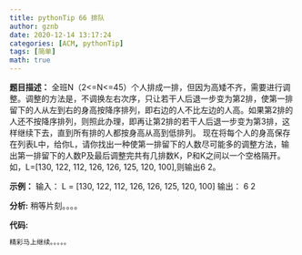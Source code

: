 ```yaml
---
title: pythonTip 66 排队
author: gznb
date: 2020-12-14 13:17:24
categories: [ACM, pythonTip]
tags: [简单]
math: true
---
```


**题目描述：**
全班N（2<=N<=45）个人排成一排，但因为高矮不齐，需要进行调整。调整的方法是，不调换左右次序，只让若干人后退一步变为第2排，使第一排留下的人从左到右的身高按降序排列，即右边的人不比左边的人高。如果第2排的人还不按降序排列，则照此办理，即再让第2排的若干人后退一步变为第3排，这样继续下去，直到所有排的人都按身高从高到低排列。
现在将每个人的身高保存在列表L中，给你L，请你找出一种使第一排留下的人数尽可能多的调整方法，输出第一排留下的人数P及最后调整完共有几排数K，P和K之间以一个空格隔开。
如，L=[130, 122, 112, 126, 126, 125, 120, 100],则输出6 2。

**示例：**
输入：
L = [130, 122, 112, 126, 126, 125, 120, 100]
输出：
6 2


**分析:**
稍等片刻。。。。

**代码:**
```python
精彩马上继续。。。。。
```
